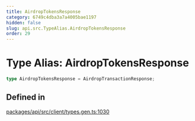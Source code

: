 ```yaml
---
title: AirdropTokensResponse
category: 6749c4dba3a7a4005bae1197
hidden: false
slug: api.src.TypeAlias.AirdropTokensResponse
order: 29
---
```


# Type Alias: AirdropTokensResponse

```ts
type AirdropTokensResponse = AirdropTransactionResponse;
```

## Defined in

[packages/api/src/client/types.gen.ts:1030](https://github.com/zkcloudworker/minatokens-lib/blob/main/packages/api/src/client/types.gen.ts#L1030)
